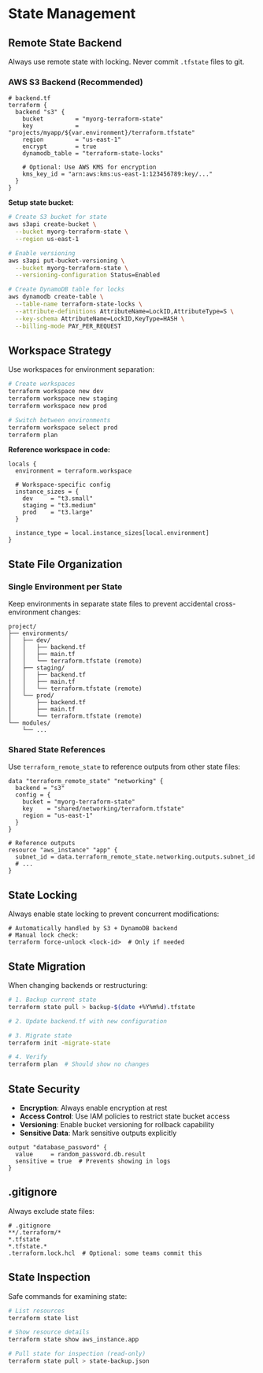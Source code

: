 # State Management

## Remote State Backend

Always use remote state with locking. Never commit `.tfstate` files to git.

### AWS S3 Backend (Recommended)

```hcl
# backend.tf
terraform {
  backend "s3" {
    bucket         = "myorg-terraform-state"
    key            = "projects/myapp/${var.environment}/terraform.tfstate"
    region         = "us-east-1"
    encrypt        = true
    dynamodb_table = "terraform-state-locks"

    # Optional: Use AWS KMS for encryption
    kms_key_id = "arn:aws:kms:us-east-1:123456789:key/..."
  }
}
```

**Setup state bucket:**
```bash
# Create S3 bucket for state
aws s3api create-bucket \
  --bucket myorg-terraform-state \
  --region us-east-1

# Enable versioning
aws s3api put-bucket-versioning \
  --bucket myorg-terraform-state \
  --versioning-configuration Status=Enabled

# Create DynamoDB table for locks
aws dynamodb create-table \
  --table-name terraform-state-locks \
  --attribute-definitions AttributeName=LockID,AttributeType=S \
  --key-schema AttributeName=LockID,KeyType=HASH \
  --billing-mode PAY_PER_REQUEST
```

## Workspace Strategy

Use workspaces for environment separation:

```bash
# Create workspaces
terraform workspace new dev
terraform workspace new staging
terraform workspace new prod

# Switch between environments
terraform workspace select prod
terraform plan
```

**Reference workspace in code:**
```hcl
locals {
  environment = terraform.workspace

  # Workspace-specific config
  instance_sizes = {
    dev     = "t3.small"
    staging = "t3.medium"
    prod    = "t3.large"
  }

  instance_type = local.instance_sizes[local.environment]
}
```

## State File Organization

### Single Environment per State

Keep environments in separate state files to prevent accidental cross-environment changes:

```
project/
├── environments/
│   ├── dev/
│   │   ├── backend.tf
│   │   ├── main.tf
│   │   └── terraform.tfstate (remote)
│   ├── staging/
│   │   ├── backend.tf
│   │   ├── main.tf
│   │   └── terraform.tfstate (remote)
│   └── prod/
│       ├── backend.tf
│       ├── main.tf
│       └── terraform.tfstate (remote)
└── modules/
    └── ...
```

### Shared State References

Use `terraform_remote_state` to reference outputs from other state files:

```hcl
data "terraform_remote_state" "networking" {
  backend = "s3"
  config = {
    bucket = "myorg-terraform-state"
    key    = "shared/networking/terraform.tfstate"
    region = "us-east-1"
  }
}

# Reference outputs
resource "aws_instance" "app" {
  subnet_id = data.terraform_remote_state.networking.outputs.subnet_id
  # ...
}
```

## State Locking

Always enable state locking to prevent concurrent modifications:

```hcl
# Automatically handled by S3 + DynamoDB backend
# Manual lock check:
terraform force-unlock <lock-id>  # Only if needed
```

## State Migration

When changing backends or restructuring:

```bash
# 1. Backup current state
terraform state pull > backup-$(date +%Y%m%d).tfstate

# 2. Update backend.tf with new configuration

# 3. Migrate state
terraform init -migrate-state

# 4. Verify
terraform plan  # Should show no changes
```

## State Security

- **Encryption**: Always enable encryption at rest
- **Access Control**: Use IAM policies to restrict state bucket access
- **Versioning**: Enable bucket versioning for rollback capability
- **Sensitive Data**: Mark sensitive outputs explicitly

```hcl
output "database_password" {
  value     = random_password.db.result
  sensitive = true  # Prevents showing in logs
}
```

## .gitignore

Always exclude state files:

```gitignore
# .gitignore
**/.terraform/*
*.tfstate
*.tfstate.*
.terraform.lock.hcl  # Optional: some teams commit this
```

## State Inspection

Safe commands for examining state:

```bash
# List resources
terraform state list

# Show resource details
terraform state show aws_instance.app

# Pull state for inspection (read-only)
terraform state pull > state-backup.json
```
